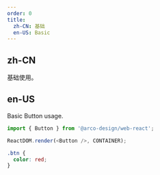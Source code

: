 ```yaml
---
order: 0
title:
  zh-CN: 基础
  en-US: Basic
---
```


## zh-CN

基础使用。

## en-US

Basic Button usage.

```js
import { Button } from '@arco-design/web-react';

ReactDOM.render(<Button />, CONTAINER);
```

```css
.btn {
  color: red;
}
```
